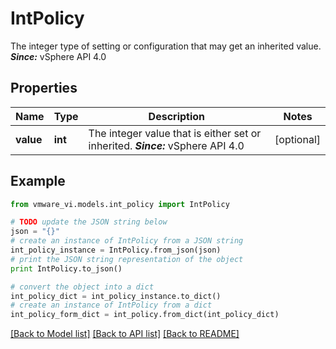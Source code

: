 # IntPolicy

The integer type of setting or configuration that may get an inherited value.  ***Since:*** vSphere API 4.0 

## Properties
Name | Type | Description | Notes
------------ | ------------- | ------------- | -------------
**value** | **int** | The integer value that is either set or inherited.  ***Since:*** vSphere API 4.0  | [optional] 

## Example

```python
from vmware_vi.models.int_policy import IntPolicy

# TODO update the JSON string below
json = "{}"
# create an instance of IntPolicy from a JSON string
int_policy_instance = IntPolicy.from_json(json)
# print the JSON string representation of the object
print IntPolicy.to_json()

# convert the object into a dict
int_policy_dict = int_policy_instance.to_dict()
# create an instance of IntPolicy from a dict
int_policy_form_dict = int_policy.from_dict(int_policy_dict)
```
[[Back to Model list]](../README.md#documentation-for-models) [[Back to API list]](../README.md#documentation-for-api-endpoints) [[Back to README]](../README.md)


